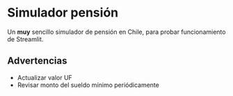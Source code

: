 # Simulador pensión

Un **muy** sencillo simulador de pensión en Chile, para probar funcionamiento de Streamlit.

## Advertencias
- Actualizar valor UF
- Revisar monto del sueldo mínimo periódicamente

